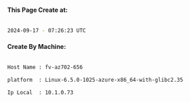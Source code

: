 
   
#### This Page Create at:

```bash

2024-09-17 - 07:26:23 UTC

```

#### Create By Machine:

```bash

Host Name : fv-az702-656

platform  : Linux-6.5.0-1025-azure-x86_64-with-glibc2.35

Ip Local  : 10.1.0.73

```

